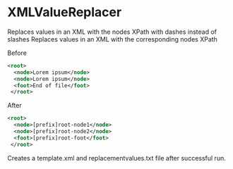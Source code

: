 # XMLValueReplacer
Replaces values in an XML with the nodes XPath with dashes instead of slashes
Replaces values in an XML with the corresponding nodes XPath


Before
```xml
<root>
  <node>Lorem ipsum</node>
  <node>Lorem ipsum</node>
  <foot>End of file</foot>
 </root>
```
After
```xml
<root>
  <node>[prefix]root-node1</node>
  <node>[prefix]root-node2</node>
  <foot>[prefix]root-foot</foot>
 </root>
```

Creates a template.xml and replacementvalues.txt file after successful run.

